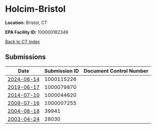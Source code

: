 # Holcim-Bristol

**Location:** Bristol, CT

**EPA Facility ID:** 100000182349

[Back to CT Index](../../index.md)

## Submissions

| Date | Submission ID | Document Control Number |
|------|--------------|-------------------------|
| [2024-06-14](submissions/1000115226.md) | 1000115226 |  |
| [2019-06-17](submissions/1000079870.md) | 1000079870 |  |
| [2014-07-10](submissions/1000044620.md) | 1000044620 |  |
| [2009-07-16](submissions/1000007255.md) | 1000007255 |  |
| [2004-08-18](submissions/39941.md) | 39941 |  |
| [2003-04-24](submissions/28030.md) | 28030 |  |
